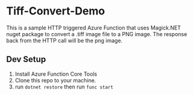 # Tiff-Convert-Demo
This is a sample HTTP triggered Azure Function that uses Magick.NET nuget package to convert a .tiff image file to a PNG image. The response back from the HTTP call will be the png image.

## Dev Setup
1. Install Azure Function Core Tools
1. Clone this repo to your machine.
1. run `dotnet restore` then run `func start`

